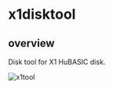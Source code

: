 # x1disktool

## overview

Disk tool for X1 HuBASIC disk.

![x1tool](https://user-images.githubusercontent.com/5597377/130853047-eca91c44-fbe3-4bb3-937c-43fed0a1083b.png)
